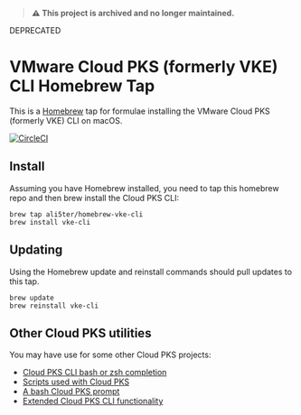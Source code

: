 > **⚠️ This project is archived and no longer maintained.**

DEPRECATED

# VMware Cloud PKS (formerly VKE) CLI Homebrew Tap
This is a [Homebrew](https://brew.sh/) tap for formulae installing the VMware Cloud PKS (formerly VKE) CLI on macOS.

[![CircleCI](https://circleci.com/gh/ali5ter/homebrew-vke-cli.svg?style=svg)](https://circleci.com/gh/ali5ter/homebrew-vke-cli)

## Install
Assuming you have Homebrew installed, you need to tap this homebrew repo and then brew install the Cloud PKS CLI:

    brew tap ali5ter/homebrew-vke-cli
    brew install vke-cli
    
## Updating
Using the Homebrew update and reinstall commands should pull updates to this tap.

    brew update
    brew reinstall vke-cli
    
## Other Cloud PKS utilities
You may have use for some other Cloud PKS projects:
* [Cloud PKS CLI bash or zsh completion](https://github.com/ali5ter/vke-completion)
* [Scripts used with Cloud PKS](https://github.com/ali5ter/vmware_scripts/tree/master/vke)
* [A bash Cloud PKS prompt](https://github.com/ali5ter/vke-prompt)
* [Extended Cloud PKS CLI functionality](https://github.com/ali5ter/vke-cli-extended)
